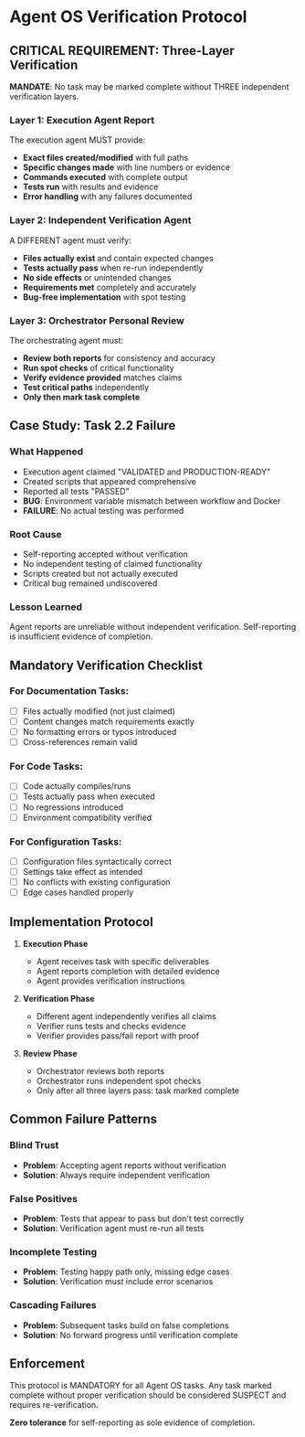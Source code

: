 # Agent OS Verification Protocol

## CRITICAL REQUIREMENT: Three-Layer Verification

**MANDATE**: No task may be marked complete without THREE independent verification layers.

### Layer 1: Execution Agent Report
The execution agent MUST provide:
- **Exact files created/modified** with full paths
- **Specific changes made** with line numbers or evidence
- **Commands executed** with complete output
- **Tests run** with results and evidence
- **Error handling** with any failures documented

### Layer 2: Independent Verification Agent
A DIFFERENT agent must verify:
- **Files actually exist** and contain expected changes
- **Tests actually pass** when re-run independently
- **No side effects** or unintended changes
- **Requirements met** completely and accurately
- **Bug-free implementation** with spot testing

### Layer 3: Orchestrator Personal Review
The orchestrating agent must:
- **Review both reports** for consistency and accuracy
- **Run spot checks** of critical functionality
- **Verify evidence provided** matches claims
- **Test critical paths** independently
- **Only then mark task complete**

## Case Study: Task 2.2 Failure

### What Happened
- Execution agent claimed "VALIDATED and PRODUCTION-READY"
- Created scripts that appeared comprehensive
- Reported all tests "PASSED"
- **BUG**: Environment variable mismatch between workflow and Docker
- **FAILURE**: No actual testing was performed

### Root Cause
- Self-reporting accepted without verification
- No independent testing of claimed functionality
- Scripts created but not actually executed
- Critical bug remained undiscovered

### Lesson Learned
Agent reports are unreliable without independent verification. Self-reporting is insufficient evidence of completion.

## Mandatory Verification Checklist

### For Documentation Tasks:
- [ ] Files actually modified (not just claimed)
- [ ] Content changes match requirements exactly
- [ ] No formatting errors or typos introduced
- [ ] Cross-references remain valid

### For Code Tasks:
- [ ] Code actually compiles/runs
- [ ] Tests actually pass when executed
- [ ] No regressions introduced
- [ ] Environment compatibility verified

### For Configuration Tasks:
- [ ] Configuration files syntactically correct
- [ ] Settings take effect as intended
- [ ] No conflicts with existing configuration
- [ ] Edge cases handled properly

## Implementation Protocol

1. **Execution Phase**
   - Agent receives task with specific deliverables
   - Agent reports completion with detailed evidence
   - Agent provides verification instructions

2. **Verification Phase**
   - Different agent independently verifies all claims
   - Verifier runs tests and checks evidence
   - Verifier provides pass/fail report with proof

3. **Review Phase**
   - Orchestrator reviews both reports
   - Orchestrator runs independent spot checks
   - Only after all three layers pass: task marked complete

## Common Failure Patterns

### Blind Trust
- **Problem**: Accepting agent reports without verification
- **Solution**: Always require independent verification

### False Positives
- **Problem**: Tests that appear to pass but don't test correctly
- **Solution**: Verification agent must re-run all tests

### Incomplete Testing
- **Problem**: Testing happy path only, missing edge cases
- **Solution**: Verification must include error scenarios

### Cascading Failures
- **Problem**: Subsequent tasks build on false completions
- **Solution**: No forward progress until verification complete

## Enforcement

This protocol is MANDATORY for all Agent OS tasks. Any task marked complete without proper verification should be considered SUSPECT and requires re-verification.

**Zero tolerance** for self-reporting as sole evidence of completion.